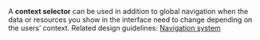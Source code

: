 A **context selector** can be used in addition to global navigation when the data or resources you show in the interface need to change depending on the users’ context. Related design guidelines: [Navigation system](design-guidelines/usage-and-behavior/navigation-system)
